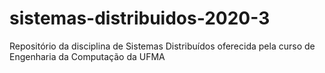 # sistemas-distribuidos-2020-3
Repositório da disciplina de Sistemas Distribuídos oferecida pela curso de Engenharia da Computação da UFMA
